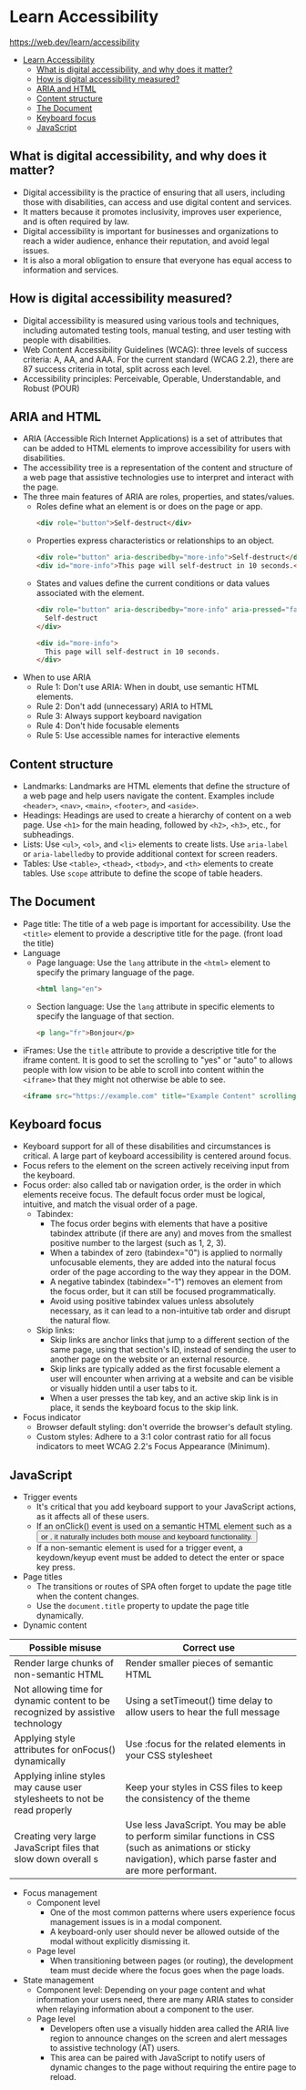 # Learn Accessibility

https://web.dev/learn/accessibility

- [Learn Accessibility](#learn-accessibility)
  - [What is digital accessibility, and why does it matter?](#what-is-digital-accessibility-and-why-does-it-matter)
  - [How is digital accessibility measured?](#how-is-digital-accessibility-measured)
  - [ARIA and HTML](#aria-and-html)
  - [Content structure](#content-structure)
  - [The Document](#the-document)
  - [Keyboard focus](#keyboard-focus)
  - [JavaScript](#javascript)

## What is digital accessibility, and why does it matter?
* Digital accessibility is the practice of ensuring that all users, including those with disabilities, can access and use digital content and services.
* It matters because it promotes inclusivity, improves user experience, and is often required by law.
* Digital accessibility is important for businesses and organizations to reach a wider audience, enhance their reputation, and avoid legal issues.
* It is also a moral obligation to ensure that everyone has equal access to information and services.

## How is digital accessibility measured?
* Digital accessibility is measured using various tools and techniques, including automated testing tools, manual testing, and user testing with people with disabilities.
* Web Content Accessibility Guidelines (WCAG): three levels of success criteria: A, AA, and AAA. For the current standard (WCAG 2.2), there are 87 success criteria in total, split across each level.
* Accessibility principles: Perceivable, Operable, Understandable, and Robust (POUR)

## ARIA and HTML
* ARIA (Accessible Rich Internet Applications) is a set of attributes that can be added to HTML elements to improve accessibility for users with disabilities.
* The accessibility tree is a representation of the content and structure of a web page that assistive technologies use to interpret and interact with the page.
* The three main features of ARIA are roles, properties, and states/values.
  * Roles define what an element is or does on the page or app.
    ```HTML
    <div role="button">Self-destruct</div>
    ```
  * Properties express characteristics or relationships to an object.
    ```HTML
    <div role="button" aria-describedby="more-info">Self-destruct</div>
    <div id="more-info">This page will self-destruct in 10 seconds.</div>
    ```
  * States and values define the current conditions or data values associated with the element.
    ```HTML
    <div role="button" aria-describedby="more-info" aria-pressed="false">
      Self-destruct
    </div>

    <div id="more-info">
      This page will self-destruct in 10 seconds.
    </div>
    ```
* When to use ARIA
  * Rule 1: Don't use ARIA: When in doubt, use semantic HTML elements.
  * Rule 2: Don't add (unnecessary) ARIA to HTML
  * Rule 3: Always support keyboard navigation
  * Rule 4: Don't hide focusable elements
  * Rule 5: Use accessible names for interactive elements

## Content structure
* Landmarks: Landmarks are HTML elements that define the structure of a web page and help users navigate the content. Examples include `<header>`, `<nav>`, `<main>`, `<footer>`, and `<aside>`.
* Headings: Headings are used to create a hierarchy of content on a web page. Use `<h1>` for the main heading, followed by `<h2>`, `<h3>`, etc., for subheadings.
* Lists: Use `<ul>`, `<ol>`, and `<li>` elements to create lists. Use `aria-label` or `aria-labelledby` to provide additional context for screen readers.
* Tables: Use `<table>`, `<thead>`, `<tbody>`, and `<th>` elements to create tables. Use `scope` attribute to define the scope of table headers.

## The Document
* Page title: The title of a web page is important for accessibility. Use the `<title>` element to provide a descriptive title for the page. (front load the title)
* Language
  * Page language: Use the `lang` attribute in the `<html>` element to specify the primary language of the page.
    ```HTML
    <html lang="en">
    ```
  * Section language: Use the `lang` attribute in specific elements to specify the language of that section.
    ```HTML
    <p lang="fr">Bonjour</p>
    ```
* iFrames: Use the `title` attribute to provide a descriptive title for the iframe content. It is good to set the scrolling to "yes" or "auto" to allows people with low vision to be able to scroll into content within the `<iframe>` that they might not otherwise be able to see.
  ```HTML
  <iframe src="https://example.com" title="Example Content" scrolling="auto"></iframe>
  ```

## Keyboard focus
* Keyboard support for all of these disabilities and circumstances is critical. A large part of keyboard accessibility is centered around focus. 
* Focus refers to the element on the screen actively receiving input from the keyboard.
* Focus order: also called tab or navigation order, is the order in which elements receive focus. The default focus order must be logical, intuitive, and match the visual order of a page.
  * Tabindex: 
    * The focus order begins with elements that have a positive tabindex attribute (if there are any) and moves from the smallest positive number to the largest (such as 1, 2, 3). 
    * When a tabindex of zero (tabindex="0") is applied to normally unfocusable elements, they are added into the natural focus order of the page according to the way they appear in the DOM.
    * A negative tabindex (tabindex="-1") removes an element from the focus order, but it can still be focused programmatically.
    * Avoid using positive tabindex values unless absolutely necessary, as it can lead to a non-intuitive tab order and disrupt the natural flow.
  * Skip links: 
    * Skip links are anchor links that jump to a different section of the same page, using that section's ID, instead of sending the user to another page on the website or an external resource.
    * Skip links are typically added as the first focusable element a user will encounter when arriving at a website and can be visible or visually hidden until a user tabs to it.
    * When a user presses the tab key, and an active skip link is in place, it sends the keyboard focus to the skip link.
* Focus indicator
  * Browser default styling: don't override the browser's default styling.
  * Custom styles: Adhere to a 3:1 color contrast ratio for all focus indicators to meet WCAG 2.2's Focus Appearance (Minimum).

## JavaScript
* Trigger events
  * It's critical that you add keyboard support to your JavaScript actions, as it affects all of these users.
  * If an onClick() event is used on a semantic HTML element such as a <button> or <a>, it naturally includes both mouse and keyboard functionality.
  * If a non-semantic element is used for a trigger event, a keydown/keyup event must be added to detect the enter or space key press.
* Page titles
  * The transitions or routes of SPA often forget to update the page title when the content changes.
  * Use the `document.title` property to update the page title dynamically.
* Dynamic content

| Possible misuse                                                                | Correct use                                                                                                                                                     |
| ------------------------------------------------------------------------------ | --------------------------------------------------------------------------------------------------------------------------------------------------------------- |
| Render large chunks of non-semantic HTML                                       | Render smaller pieces of semantic HTML                                                                                                                          |
| Not allowing time for dynamic content to be recognized by assistive technology | Using a setTimeout() time delay to allow users to hear the full message                                                                                         |
| Applying style attributes for onFocus() dynamically                            | Use :focus for the related elements in your CSS stylesheet                                                                                                      |
| Applying inline styles may cause user stylesheets to not be read properly      | Keep your styles in CSS files to keep the consistency of the theme                                                                                              |
| Creating very large JavaScript files that slow down overall s                  | Use less JavaScript. You may be able to perform similar functions in CSS (such as animations or sticky navigation), which parse faster and are more performant. |

* Focus management
  * Component level
    * One of the most common patterns where users experience focus management issues is in a modal component.
    * A keyboard-only user should never be allowed outside of the modal without explicitly dismissing it.
  * Page level
    * When transitioning between pages (or routing), the development team must decide where the focus goes when the page loads.
* State management
  * Component level: Depending on your page content and what information your users need, there are many ARIA states to consider when relaying information about a component to the user.
  * Page level
    * Developers often use a visually hidden area called the ARIA live region to announce changes on the screen and alert messages to assistive technology (AT) users.
    * This area can be paired with JavaScript to notify users of dynamic changes to the page without requiring the entire page to reload.
